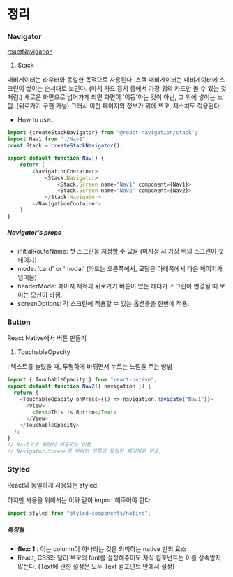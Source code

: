 # 정리

### Navigator

[reactNavigation](http://reactnavigation.org/)

1. Stack

내비게이터는 라우터와 동일한 목적으로 사용된다.
스택 내비게이터는 내비게이터에 스크린이 쌓이는 순서대로 보인다. (마치 카드 뭉치 중에서 가장 위의 카드만 볼 수 있는 것처럼.)
새로운 화면으로 넘어가게 되면 화면이 '이동'하는 것이 아닌, 그 위에 쌓이는 느낌. (뒤로가기 구현 가능)
그래서 이전 페이지의 정보가 위에 뜨고, 제스처도 적용된다.

- How to use..

```javascript
import {createStackNavigator} from "@react-navigation/stack";
import Nav1 from "./Nav1";
const Stack = createStackNavigator();

export default function Nav() {
    return (
        <NavigationContainer>
            <Stack.Navigator>
                <Stack.Screen name="Nav1" component={Nav1}>
                <Stack.Screen name="Nav2" component={Nav2}>
            </Stack.Navigator>
        </NavigationContainer>
    )
}
```

##### Navigator's props

- initialRouteName: 첫 스크린을 지정할 수 있음 (미지정 시 가장 위의 스크린이 첫 페이지)
- mode: 'card' or 'modal' (카드는 오른쪽에서, 모달은 아래쪽에서 다음 페이지가 넘어옴)
- headerMode: 페이지 제목과 뒤로가기 버튼이 있는 헤더가 스크린이 변경될 때 보이는 모션이 바뀜.
- screenOptions: 각 스크린에 적용할 수 있는 옵션들을 한번에 적용.

### Button

React Native에서 버튼 만들기

1. TouchableOpacity

: 텍스트를 눌렀을 때, 투명하게 바뀌면서 누르는 느낌을 주는 방법

```javascript
import { TouchableOpacity } from "react-native";
export default function Nav2({ navigation }) {
  return (
    <TouchableOpacity onPress={() => navigation.navigate("Nav1")}>
      <View>
        <Text>This is Button</Text>
      </View>
    </TouchableOpacity>
  );
}
// Nav1으로 화면이 이동되는 버튼
// Navigator.Screen에 부여한 이름과 동일한 페이지로 이동.
```

### Styled

React와 동일하게 사용되는 styled.

하지만 사용을 위해서는 이와 같이 import 해주어야 한다.

```javascript
import styled from "styled-components/native";
```

##### 특징들

- **flex: 1** : 이는 column이 하나라는 것을 의미하는 native 만의 요소
- React, CSS와 달리 부모의 font를 설정해주어도 자식 컴포넌트는 이를 상속받지 않는다. (Text에 관한 설정은 모두 Text 컴포넌트 안에서 설정)
